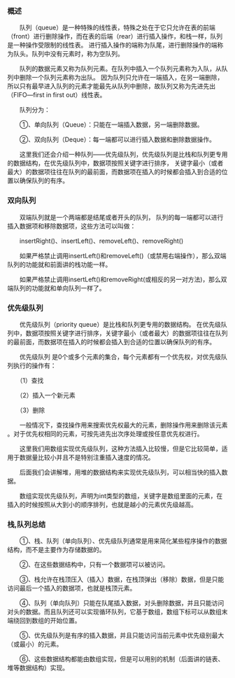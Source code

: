 ### 概述

　　队列（queue）是一种特殊的线性表，特殊之处在于它只允许在表的前端（front）进行删除操作，而在表的后端（rear）进行插入操作，和栈一样，队列是一种操作受限制的线性表。
进行插入操作的端称为队尾，进行删除操作的端称为队头。队列中没有元素时，称为空队列。

　　队列的数据元素又称为队列元素。在队列中插入一个队列元素称为入队，从队列中删除一个队列元素称为出队。
因为队列只允许在一端插入，在另一端删除，所以只有最早进入队列的元素才能最先从队列中删除，故队列又称为先进先出（FIFO—first in first out）线性表。

　　队列分为：
  
  　　①、单向队列（Queue）：只能在一端插入数据，另一端删除数据。
  
  　　②、双向队列（Deque）：每一端都可以进行插入数据和删除数据操作。
  
  　　这里我们还会介绍一种队列——优先级队列，优先级队列是比栈和队列更专用的数据结构，在优先级队列中，数据项按照关键字进行排序，
  关键字最小（或者最大）的数据项往往在队列的最前面，而数据项在插入的时候都会插入到合适的位置以确保队列的有序。
  
### 双向队列

　　双端队列就是一个两端都是结尾或者开头的队列， 队列的每一端都可以进行插入数据项和移除数据项，这些方法可以叫做：

　　insertRight()、insertLeft()、removeLeft()、removeRight()

　　如果严格禁止调用insertLeft()和removeLeft()（或禁用右端操作），那么双端队列的功能就和前面讲的栈功能一样。

　　如果严格禁止调用insertLeft()和removeRight(或相反的另一对方法)，那么双端队列的功能就和单向队列一样了。  

### 优先级队列

　　优先级队列（priority queue）是比栈和队列更专用的数据结构。
在优先级队列中，数据项按照关键字进行排序，关键字最小（或者最大）的数据项往往在队列的最前面，而数据项在插入的时候都会插入到合适的位置以确保队列的有序。

　　优先级队列 是0个或多个元素的集合，每个元素都有一个优先权，对优先级队列执行的操作有：

　　（1）查找

　　（2）插入一个新元素

　　（3）删除

　　一般情况下，查找操作用来搜索优先权最大的元素，删除操作用来删除该元素 。对于优先权相同的元素，可按先进先出次序处理或按任意优先权进行。

　　这里我们用数组实现优先级队列，这种方法插入比较慢，但是它比较简单，适用于数据量比较小并且不是特别注重插入速度的情况。

　　后面我们会讲解堆，用堆的数据结构来实现优先级队列，可以相当快的插入数据。

　　数组实现优先级队列，声明为int类型的数组，关键字是数组里面的元素，在插入的时候按照从大到小的顺序排列，也就是越小的元素优先级越高。

### 栈,队列总结

　　①、栈、队列（单向队列）、优先级队列通常是用来简化某些程序操作的数据结构，而不是主要作为存储数据的。

　　②、在这些数据结构中，只有一个数据项可以被访问。

　　③、栈允许在栈顶压入（插入）数据，在栈顶弹出（移除）数据，但是只能访问最后一个插入的数据项，也就是栈顶元素。

　　④、队列（单向队列）只能在队尾插入数据，对头删除数据，并且只能访问对头的数据。而且队列还可以实现循环队列，它基于数组，数组下标可以从数组末端绕回到数组的开始位置。

　　⑤、优先级队列是有序的插入数据，并且只能访问当前元素中优先级别最大（或最小）的元素。

　　⑥、这些数据结构都能由数组实现，但是可以用别的机制（后面讲的链表、堆等数据结构）实现。